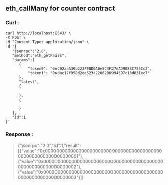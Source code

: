 ## eth_callMany for counter contract

### Curl :

```shell
curl http://localhost:8543/ \
-X POST \
-H "Content-Type: application/json" \
-d '{
   "jsonrpc":"2.0",
   "method":"eth_getPairs",
   "params":[
      {
          "token0": "0xC02aaA39b223FE8D0A0e5C4F27eAD9083C756Cc2",
          "token1": "0xdac17f958d2ee523a2206206994597c13d831ec7"
      },
      "latest",
      {
        
      },
      {

      }
   ],
   "id":1
}'
```

### Response :
> {"jsonrpc":"2.0","id":1,"result":[{"value":"0x0000000000000000000000000000000000000000000000000000000000000001"},{"value":"0x0000000000000000000000000000000000000000000000000000000000000002"},{"value":"0x0000000000000000000000000000000000000000000000000000000000000003"}]}
 

